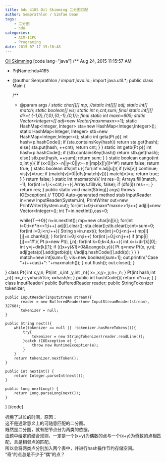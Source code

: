 ```yaml
---
title: hdu 4185 Oil Skimming 二分图匹配
author: Semprathlon / Simfae Dean
tags:
	- 二分图
	- hdu
categories:
	- ACM-ICPC
	- Programing
date: 2015-07-17 15:10:48
---
```

[Oil Skimming](http://acm.hdu.edu.cn/showproblem.php?pid=4185)
[code lang="java"]
/** Aug 24, 2015 11:15:57 AM
 * PrjName:hdu4185
 * @author Semprathlon
 */
import java.io.*;
import java.util.*;
public class Main {

    /**
     * @param args
     */
    static char[][] mp;
    //static int[][] adj;
    static int[] match;
    static boolean[] vis;
    static int n,cnt,sum;
    final static int[][] dir={ {-1,0},{1,0},{0,-1},{0,1}};
    final static int maxn=605;
    static Vector&lt;Integer&gt;[] adj=new Vector[maxn*maxn&gt;&gt;1];
    static HashMap&lt;Integer, Integer&gt; sta=new HashMap&lt;Integer,Integer&gt;();
    static HashMap&lt;Integer, Integer&gt; stb=new HashMap&lt;Integer,Integer&gt;();
    static int geta(Pt p){
        int hash=p.hashCode();
        if (sta.containsKey(hash))
            return sta.get(hash);
        else{
            sta.put(hash, ++cnt);
            return cnt;
        }
    }
    static int getb(Pt p){
        int hash=p.hashCode();
        if (stb.containsKey(hash))
            return stb.get(hash);
        else{
            stb.put(hash, ++sum);
            return sum;
        }
    }
    static boolean cango(int x,int y){
        if (x&lt;0||x&gt;=n||y&lt;0||y&gt;=n||mp[x][y]!='#') return false;
        return true;
    }
    static boolean dfs(int u){
        for(int v:adj[u]){
            if (vis[v]) continue;
            vis[v]=true;
            if (match[v]&lt;0||dfs(match[v])){
                match[v]=u;
                return true;
            }
        }
        return false;
    }
    static int maxmatch(){
        int res=0;
        Arrays.fill(match, -1);
        for(int i=1;i&lt;=cnt;i++){
            Arrays.fill(vis, false);
            if (dfs(i)) res++;
        }
        return res;
    }
    public static void main(String[] args) throws IOException{
        // TODO Auto-generated method stub
        InputReader in=new InputReader(System.in);
        PrintWriter out=new PrintWriter(System.out);
        for(int i=0;i&lt;maxn*maxn&gt;&gt;1;i++) adj[i]=new Vector&lt;Integer&gt;();
        int T=in.nextInt(),cas=0;
        
        while(T--&gt;0){
            n=in.nextInt();
            mp=new char[n][n];
            for(int i=0;i&lt;n*n&gt;&gt;1;i++) adj[i].clear();
            sta.clear();stb.clear();cnt=sum=0;
            for(int i=0;i&lt;n;i++){
                String s=in.next();
                for(int j=0;j&lt;n;j++)
                    mp[i][j]=s.charAt(j);
            }
            for(int i=0;i&lt;n;i++)
                for(int j=0;j&lt;n;j++)
                    if (mp[i][j]=='#'){
                        Pt p=new Pt(i, j,n);
                        for(int k=0;k&lt;4;k++){
                            int x=i+dir[k][0];
                            int y=j+dir[k][1];
                            if (((x+y)&amp;1)&gt;0&amp;&amp;cango(x,y)){
                                Pt q=new Pt(x, y,n);
                                adj[geta(p)].add(getb(q));
                                //adj[q.hashCode()].add(p);
                            }
                        }
                    }
            match=new int[sum+1];
            vis=new boolean[sum+1];
            out.println(&quot;Case &quot;+(++cas)+&quot;: &quot;+maxmatch());
        }
        out.flush();
        out.close();
    }

}
class Pt{
    int x,y,n;
    Pt(int _x,int _y,int _n){
        x=_x;y=_y;n=_n;
    }
    Pt(int hash,int _n){
        n=_n;
        y=hash%n;
        x=hash/n;
    }
    public int hashCode(){
        return x*n+y;
    }
}
class InputReader{
    public BufferedReader reader;
    public StringTokenizer tokenizer;
 
    public InputReader(InputStream stream){
           reader = new BufferedReader(new InputStreamReader(stream), 32768);
           tokenizer = null;
    }
 
    public String next(){
        while(tokenizer == null || !tokenizer.hasMoreTokens()){
            try{
                tokenizer = new StringTokenizer(reader.readLine());
            }catch (IOException e) {
                throw new RuntimeException(e);
            }
        }
        return tokenizer.nextToken();
    }
 
    public int nextInt() {
        return Integer.parseInt(next());
    }
     
    public long nextLong() {
        return Long.parseLong(next());
    }
 
}
[/code]

折腾了过长的时间，原因：   
这不是通常意义上的可随意匹配的二分图。   
既然是二分图，就有把节点分为两类的依据。   
由题中给定的结合规则，一定是一个(x+y)为偶数的点与一个(x+y)为奇数的点相匹配，且是相邻点的匹配。   
所以会将两类点分别加入两个表中，并进行hash操作节约存储空间。   
“奇”的点总是不少于“偶”的点？   